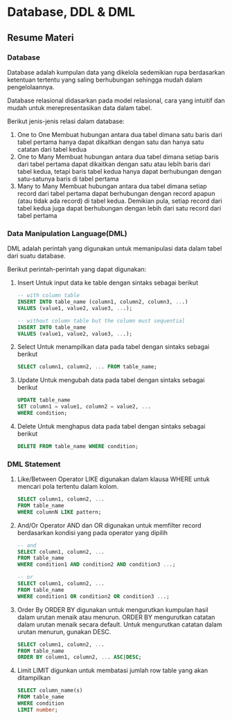 # Database, DDL & DML

## Resume Materi

### Database

Database  adalah kumpulan data yang dikelola sedemikian rupa berdasarkan ketentuan tertentu yang saling berhubungan sehingga mudah dalam pengelolaannya.

Database relasional didasarkan pada model relasional, cara yang intuitif dan mudah untuk merepresentasikan data dalam tabel.

Berikut jenis-jenis relasi dalam database:
1. One to One
    Membuat hubungan antara dua tabel dimana satu baris dari tabel pertama hanya dapat dikaitkan dengan satu dan hanya satu catatan dari tabel kedua
2. One to Many
    Membuat hubungan antara dua tabel dimana setiap baris dari tabel pertama dapat dikaitkan dengan satu atau lebih baris dari tabel kedua, tetapi baris tabel kedua hanya dapat berhubungan dengan satu-satunya baris di tabel pertama
3. Many to Many
    Membuat hubungan antara dua tabel dimana setiap record dari tabel pertama dapat berhubungan dengan record apapun (atau tidak ada record) di tabel kedua. Demikian pula, setiap record dari tabel kedua juga dapat berhubungan dengan lebih dari satu record dari tabel pertama

### Data Manipulation Language(DML)

DML adalah perintah yang digunakan untuk memanipulasi data dalam tabel dari suatu database.

Berikut perintah-perintah yang dapat digunakan:
1. Insert
    Untuk input data ke table dengan sintaks sebagai berikut
    ```sql
    -- with column table
    INSERT INTO table_name (column1, column2, column3, ...)
    VALUES (value1, value2, value3, ...);

    -- without column table but the column must sequential
    INSERT INTO table_name
    VALUES (value1, value2, value3, ...);
    ```
2. Select
    Untuk menampilkan data pada tabel dengan sintaks sebagai berikut
    ```sql
    SELECT column1, column2, ... FROM table_name;
    ```
3. Update
    Untuk mengubah data pada tabel dengan sintaks sebagai berikut
    ```sql
    UPDATE table_name
    SET column1 = value1, column2 = value2, ...
    WHERE condition;
    ```
4. Delete
    Untuk menghapus data pada tabel dengan sintaks sebagai berikut
    ```sql
    DELETE FROM table_name WHERE condition;
    ```

### DML Statement

1. Like/Between
    Operator LIKE digunakan dalam klausa WHERE untuk mencari pola tertentu dalam kolom.
    ```sql
    SELECT column1, column2, ...
    FROM table_name
    WHERE columnN LIKE pattern;
    ```
2. And/Or
    Operator AND dan OR digunakan untuk memfilter record berdasarkan kondisi yang pada operator yang dipilih
    ```sql
    -- and
    SELECT column1, column2, ...
    FROM table_name
    WHERE condition1 AND condition2 AND condition3 ...;

    -- or
    SELECT column1, column2, ...
    FROM table_name
    WHERE condition1 OR condition2 OR condition3 ...;
    ```
3. Order By
    ORDER BY digunakan untuk mengurutkan kumpulan hasil dalam urutan menaik atau menurun. ORDER BY mengurutkan catatan dalam urutan menaik secara default. Untuk mengurutkan catatan dalam urutan menurun, gunakan DESC.
    ```sql
    SELECT column1, column2, ...
    FROM table_name
    ORDER BY column1, column2, ... ASC|DESC;
    ```
4. Limit
    LIMIT digunkan untuk membatasi jumlah row table yang akan ditampilkan
    ```sql
    SELECT column_name(s)
    FROM table_name
    WHERE condition
    LIMIT number;
    ```